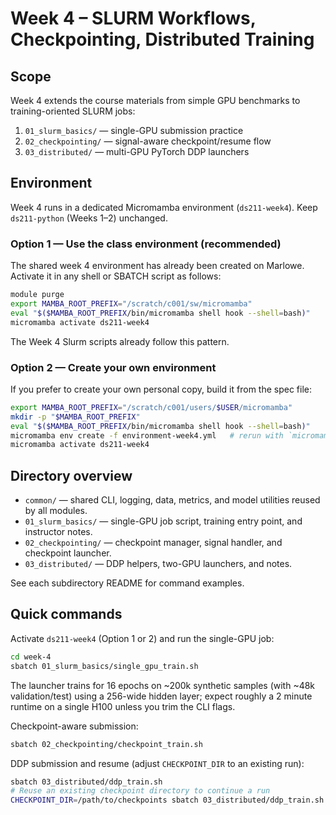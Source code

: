 # Week 4 – SLURM Workflows, Checkpointing, Distributed Training

## Scope

Week 4 extends the course materials from simple GPU benchmarks to training-oriented SLURM jobs:

1. `01_slurm_basics/` — single-GPU submission practice
2. `02_checkpointing/` — signal-aware checkpoint/resume flow
3. `03_distributed/` — multi-GPU PyTorch DDP launchers

## Environment

Week 4 runs in a dedicated Micromamba environment (`ds211-week4`). Keep `ds211-python` (Weeks 1–2) unchanged.

### Option 1 — Use the class environment (recommended)

The shared week 4 environment has already been created on Marlowe. Activate it in any shell or SBATCH script as follows:

```bash
module purge
export MAMBA_ROOT_PREFIX="/scratch/c001/sw/micromamba"
eval "$($MAMBA_ROOT_PREFIX/bin/micromamba shell hook --shell=bash)"
micromamba activate ds211-week4
```

The Week 4 Slurm scripts already follow this pattern.

### Option 2 — Create your own environment

If you prefer to create your own personal copy, build it from the spec file:

```bash
export MAMBA_ROOT_PREFIX="/scratch/c001/users/$USER/micromamba"
mkdir -p "$MAMBA_ROOT_PREFIX"
eval "$($MAMBA_ROOT_PREFIX/bin/micromamba shell hook --shell=bash)"
micromamba env create -f environment-week4.yml   # rerun with `micromamba env update -f ...` to refresh
micromamba activate ds211-week4
```

## Directory overview

- `common/` — shared CLI, logging, data, metrics, and model utilities reused by all modules.
- `01_slurm_basics/` — single-GPU job script, training entry point, and instructor notes.
- `02_checkpointing/` — checkpoint manager, signal handler, and checkpoint launcher.
- `03_distributed/` — DDP helpers, two-GPU launchers, and notes.

See each subdirectory README for command examples.

## Quick commands

Activate `ds211-week4` (Option 1 or 2) and run the single-GPU job:

```bash
cd week-4
sbatch 01_slurm_basics/single_gpu_train.sh
```

The launcher trains for 16 epochs on ~200k synthetic samples (with ~48k validation/test) using a 256-wide hidden layer; expect roughly a 2 minute runtime on a single H100 unless you trim the CLI flags.

Checkpoint-aware submission:

```bash
sbatch 02_checkpointing/checkpoint_train.sh
```

DDP submission and resume (adjust `CHECKPOINT_DIR` to an existing run):

```bash
sbatch 03_distributed/ddp_train.sh
# Reuse an existing checkpoint directory to continue a run
CHECKPOINT_DIR=/path/to/checkpoints sbatch 03_distributed/ddp_train.sh
```
